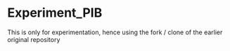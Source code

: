 # Experiment_PIB
This is only for experimentation, hence using the fork / clone of the earlier original repository
